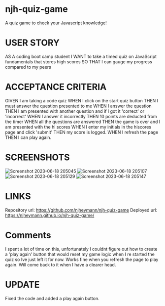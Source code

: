 # njh-quiz-game
A quiz game to check your Javascript knowledge!

# USER STORY
AS A coding boot camp student
I WANT to take a timed quiz on JavaScript fundamentals that stores high scores
SO THAT I can gauge my progress compared to my peers

# ACCEPTANCE CRITERIA
GIVEN I am taking a code quiz
WHEN I click on the start quiz button
THEN I must answer the question presented to me
WHEN I answer the question
THEN I am presented with another question and if I got it 'correct' or 'incorrect'
WHEN I answer it incorrectly
THEN 10 points are deducted from the timer
WHEN all the questions are answered
THEN the game is over and I am presented with the hi scores
WHEN I enter my initials in the hiscores page and click 'submit'
THEN my score is logged.
WHEN I refresh the page
THEN I can play again.

# SCREENSHOTS
![Screenshot 2023-06-18 205045](https://github.com/njheymann/njh-quiz-game/assets/125000756/0030485e-6788-4a37-969e-a0d7a9188ace)
![Screenshot 2023-06-18 205107](https://github.com/njheymann/njh-quiz-game/assets/125000756/0c9a234b-6559-4e5f-a8e5-128ab5a50a7d)
![Screenshot 2023-06-18 205129](https://github.com/njheymann/njh-quiz-game/assets/125000756/4c65b935-ba65-46c3-a037-6adb2ba376c0)
![Screenshot 2023-06-18 205147](https://github.com/njheymann/njh-quiz-game/assets/125000756/910d5cb2-7cce-4a8d-a8a8-9f6aa7d2aaaf)

# LINKS
Repository url: https://github.com/njheymann/njh-quiz-game
Deployed url: https://njheymann.github.io/njh-quiz-game/

# Comments
I spent a lot of time on this, unfortunately I couldnt figure out how to create a 'play again' button that would reset my game logic when I re started the quiz so Ive just left it for now. Works fine when you refresh the page to play again. Will come back to it when I have a clearer head.

# UPDATE
Fixed the code and added a play again button.
